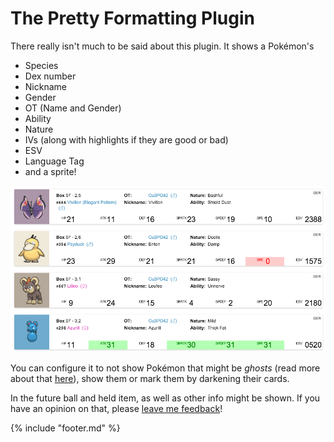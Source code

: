 # The Pretty Formatting Plugin

There really isn't much to be said about this plugin. It shows a Pokémon's

  * Species
  * Dex number
  * Nickname
  * Gender
  * OT (Name and Gender)
  * Ability
  * Nature
  * IVs (along with highlights if they are good or bad)
  * ESV
  * Language Tag
  * and a sprite!

![Pretty Output](../static/pretty-output.png)

You can configure it to not show Pokémon that might be *ghosts* (read more about that [here](../dumping/encrypted-saves.md#ghosts)), show them or mark them by darkening their cards.

In the future ball and held item, as well as other info might be shown. If you have an opinion on that, please [leave me feedback]()!

{% include "footer.md" %}
